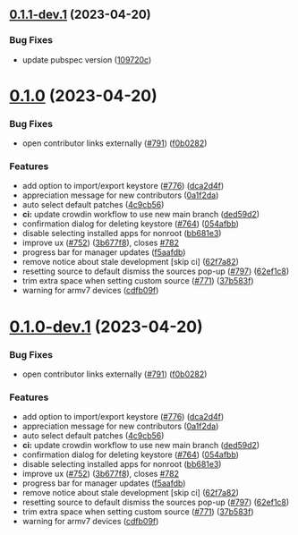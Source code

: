 ## [0.1.1-dev.1](https://github.com/revanced/revanced-manager/compare/v0.1.0...v0.1.1-dev.1) (2023-04-20)


### Bug Fixes

* update pubspec version ([109720c](https://github.com/revanced/revanced-manager/commit/109720c43bf794dbf4efe533a24221d0508cdfea))

# [0.1.0](https://github.com/revanced/revanced-manager/compare/v0.0.57...v0.1.0) (2023-04-20)


### Bug Fixes

* open contributor links externally ([#791](https://github.com/revanced/revanced-manager/issues/791)) ([f0b0282](https://github.com/revanced/revanced-manager/commit/f0b028279c69f97817952063d84809d3e486ad6e))


### Features

* add option to import/export keystore ([#776](https://github.com/revanced/revanced-manager/issues/776)) ([dca2d4f](https://github.com/revanced/revanced-manager/commit/dca2d4fe126a6966a094d335e0f27bb62d76c5e8))
* appreciation message for new contributors ([0a1f2da](https://github.com/revanced/revanced-manager/commit/0a1f2da33da7d44f0613b19f3e6b2b7b50240548))
* auto select default patches ([4c9cb56](https://github.com/revanced/revanced-manager/commit/4c9cb560e3e38295a5140419f2565b478cb6c497))
* **ci:** update crowdin workflow to use new main branch ([ded59d2](https://github.com/revanced/revanced-manager/commit/ded59d2da0d193b2dea4a5a7f2fc8eefaceecc0a))
* confirmation dialog for deleting keystore ([#764](https://github.com/revanced/revanced-manager/issues/764)) ([054afbb](https://github.com/revanced/revanced-manager/commit/054afbbedd70a1933d8241ff5b63a772f90b555f))
* disable selecting installed apps for nonroot ([bb681e3](https://github.com/revanced/revanced-manager/commit/bb681e31c9c4e8a5b7b0c883edd1bc5c28505627))
* improve ux ([#752](https://github.com/revanced/revanced-manager/issues/752)) ([3b677f8](https://github.com/revanced/revanced-manager/commit/3b677f8ae3739c079e2116417fef6ed395c2ff06)), closes [#782](https://github.com/revanced/revanced-manager/issues/782)
* progress bar for manager updates ([f5aafdb](https://github.com/revanced/revanced-manager/commit/f5aafdb7d6f51386b667abbccf7f2521ef664ba5))
* remove notice about stale development [skip ci] ([62f7a82](https://github.com/revanced/revanced-manager/commit/62f7a820d8ee2506376306e119698d427de745ef))
* resetting source to default dismiss the sources pop-up ([#797](https://github.com/revanced/revanced-manager/issues/797)) ([62ef1c8](https://github.com/revanced/revanced-manager/commit/62ef1c88fe0352d3962f8c73edff4b99ea347c0f))
* trim extra space when setting custom source ([#771](https://github.com/revanced/revanced-manager/issues/771)) ([37b583f](https://github.com/revanced/revanced-manager/commit/37b583f560910c0b5da2a8e64de9b53f5a26bb56))
* warning for armv7 devices ([cdfb09f](https://github.com/revanced/revanced-manager/commit/cdfb09fbfa8e74d84ddcc91565489c3c5b61dfa2))

# [0.1.0-dev.1](https://github.com/revanced/revanced-manager/compare/v0.0.57...v0.1.0-dev.1) (2023-04-20)


### Bug Fixes

* open contributor links externally ([#791](https://github.com/revanced/revanced-manager/issues/791)) ([f0b0282](https://github.com/revanced/revanced-manager/commit/f0b028279c69f97817952063d84809d3e486ad6e))


### Features

* add option to import/export keystore ([#776](https://github.com/revanced/revanced-manager/issues/776)) ([dca2d4f](https://github.com/revanced/revanced-manager/commit/dca2d4fe126a6966a094d335e0f27bb62d76c5e8))
* appreciation message for new contributors ([0a1f2da](https://github.com/revanced/revanced-manager/commit/0a1f2da33da7d44f0613b19f3e6b2b7b50240548))
* auto select default patches ([4c9cb56](https://github.com/revanced/revanced-manager/commit/4c9cb560e3e38295a5140419f2565b478cb6c497))
* **ci:** update crowdin workflow to use new main branch ([ded59d2](https://github.com/revanced/revanced-manager/commit/ded59d2da0d193b2dea4a5a7f2fc8eefaceecc0a))
* confirmation dialog for deleting keystore ([#764](https://github.com/revanced/revanced-manager/issues/764)) ([054afbb](https://github.com/revanced/revanced-manager/commit/054afbbedd70a1933d8241ff5b63a772f90b555f))
* disable selecting installed apps for nonroot ([bb681e3](https://github.com/revanced/revanced-manager/commit/bb681e31c9c4e8a5b7b0c883edd1bc5c28505627))
* improve ux ([#752](https://github.com/revanced/revanced-manager/issues/752)) ([3b677f8](https://github.com/revanced/revanced-manager/commit/3b677f8ae3739c079e2116417fef6ed395c2ff06)), closes [#782](https://github.com/revanced/revanced-manager/issues/782)
* progress bar for manager updates ([f5aafdb](https://github.com/revanced/revanced-manager/commit/f5aafdb7d6f51386b667abbccf7f2521ef664ba5))
* remove notice about stale development [skip ci] ([62f7a82](https://github.com/revanced/revanced-manager/commit/62f7a820d8ee2506376306e119698d427de745ef))
* resetting source to default dismiss the sources pop-up ([#797](https://github.com/revanced/revanced-manager/issues/797)) ([62ef1c8](https://github.com/revanced/revanced-manager/commit/62ef1c88fe0352d3962f8c73edff4b99ea347c0f))
* trim extra space when setting custom source ([#771](https://github.com/revanced/revanced-manager/issues/771)) ([37b583f](https://github.com/revanced/revanced-manager/commit/37b583f560910c0b5da2a8e64de9b53f5a26bb56))
* warning for armv7 devices ([cdfb09f](https://github.com/revanced/revanced-manager/commit/cdfb09fbfa8e74d84ddcc91565489c3c5b61dfa2))
